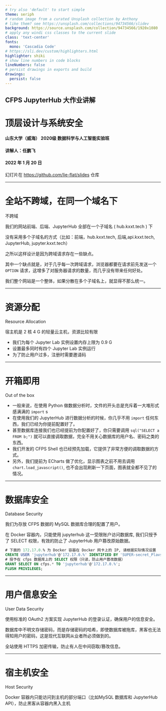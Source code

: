```yaml
---
# try also 'default' to start simple
theme: seriph
# random image from a curated Unsplash collection by Anthony
# like them? see https://unsplash.com/collections/94734566/slidev
background: https://source.unsplash.com/collection/94734566/1920x1080
# apply any windi css classes to the current slide
class: 'text-center'
fonts:
  mono: 'Cascadia Code'
# https://sli.dev/custom/highlighters.html
highlighter: shiki
# show line numbers in code blocks
lineNumbers: false
# persist drawings in exports and build
drawings:
  persist: false
---
```


## CFPS JupyterHub 大作业讲解

# 顶层设计与系统安全

#### 山东大学（威海） 2020级 数据科学与人工智能实验班

#### 讲解人：任鹏飞

#### 2022 年 1 月 20 日

幻灯片在 https://github.com/lie-flat/slides 仓库

---

# 全站不跨域，在同一个域名下
不跨域

我们的网站前端、后端、JupyterHub 全部在一个子域名 ( hub.kxxt.tech ) 下

没有采用多个子域名的方式（比如：前端，hub.kxxt.tech, 后端,api.kxxt.tech, JupyterHub, jupyter.kxxt.tech）

之所以这样设计是因为跨域请求存在一些缺点。

其中一个缺点就是，对于几乎每一次跨域请求，浏览器都要在请求前先发送一个 `OPTION` 请求，这增多了对服务器请求的数量，而几乎没有带来任何好处。

我们整个网站是一个整体，如果分散在多个子域名上，就显得不那么统一。

---

# 资源分配
Resource Allocation

宿主机是 2 核 4 G 的轻量云主机，资源比较有限

- 我们为每个 Jupyter Lab 实例设置内存上限为 0.9 G
- 设置最多同时有四个 Jupyter Lab 实例运行
- 为了防止用户过多，注册时需要邀请码

---

# 开箱即用
Out of the box

- 一般来说，在使用 Python 做数据分析时，文件的开头总是充斥着一大堆形式感满满的 `import` s
- 在使用我们的 JupyterHub 进行数据分析的时候，你几乎不用 `import` 任何东西，我们已经为你提前配置好了。
- 甚至数据库连接我们也已经提前为你配置好了，你只需要调用 `sql("SELECT a FROM b;")` 就可以直接调取数据，完全不用关心数据库的用户名、密码之类的东西。
- 我们开发的 CFPS Shell 也已经预先加载，它提供了非常方便的调取数据的方式。
- 另外，我们提前为 ECharts 做了优化，显示图表之前不用去调用 `chart.load_javascript()`, 也不会出现刷新一下页面，图表就全都不见了的情况。


---

# 数据库安全
Database Security

我们为存放 CFPS 数据的 MySQL 数据库合理的配置了用户。

在 Docker 容器内，只能使用 jupyterhub 这一受限账户访问数据库, 我们只授予了 SELECT 权限，有效的防止了 JupyterHub 用户篡改原始数据。

```sql
# 下面的 172.17.0.% 为 Docker 容器在 Docker 网卡上的 IP, 请根据实际情况设置
CREATE USER 'jupyterhub'@'172.17.0.%' IDENTIFIED BY 'SUPER-secret_PlavsW0r1d';
# 授予在 cfps 数据库上的 SELECT 权限（只读，防止用户篡改数据）
GRANT SELECT ON cfps.* TO 'jupyterhub'@'172.17.0.%';
FLUSH PRIVILEGES;
```

---

# 用户信息安全
User Data Security

使用标准的 OAuth2 方案实现 JupyterHub 的登录认证，确保用户的信息安全。

数据库中不明文存储密码，而是存储密码的哈希，即使数据库被拖库，黑客也无法得知用户的密码，这是现代互联网从业者所必须做到的。

全站使用 HTTPS 加密传输，防止有人在中间窃取/篡改信息。

---

# 宿主机安全
Host Security

Docker 容器内只能访问到主机的部分端口（比如MySQL 数据库和 JupyterHub API），防止黑客从容器内黑入主机



